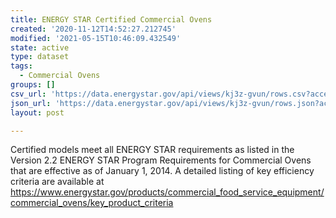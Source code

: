 ```yaml
---
title: ENERGY STAR Certified Commercial Ovens
created: '2020-11-12T14:52:27.212745'
modified: '2021-05-15T10:46:09.432549'
state: active
type: dataset
tags:
  - Commercial Ovens
groups: []
csv_url: 'https://data.energystar.gov/api/views/kj3z-gvun/rows.csv?accessType=DOWNLOAD'
json_url: 'https://data.energystar.gov/api/views/kj3z-gvun/rows.json?accessType=DOWNLOAD'
layout: post

---
```

Certified models meet all ENERGY STAR requirements as listed in the Version 2.2 ENERGY STAR Program Requirements for Commercial Ovens that are effective as of January 1, 2014. A detailed listing of key efficiency criteria are available at https://www.energystar.gov/products/commercial_food_service_equipment/commercial_ovens/key_product_criteria
